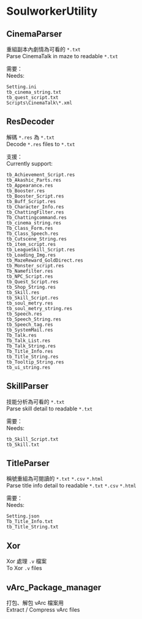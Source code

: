 # SoulworkerUtility
## CinemaParser

重組副本內劇情為可看的 `*.txt`  
Parse CinemaTalk in maze to readable `*.txt`

需要：  
Needs:
```
Setting.ini
tb_cinema_string.txt
tb_quest_script.txt
Scripts\CinemaTalk\*.xml
```

## ResDecoder

解碼 `*.res` 為 `*.txt`  
Decode `*.res` files to `*.txt`

支援：  
Currently support:
```
tb_Achievement_Script.res
tb_Akashic_Parts.res
tb_Appearance.res
tb_Booster.res
tb_Booster_Script.res
tb_Buff_Script.res
tb_Character_Info.res
tb_ChattingFilter.res
Tb_Chattingcommand.res
tb_cinema_string.res
Tb_Class_Form.res
Tb_Class_Speech.res
tb_Cutscene_String.res
tb_item_script.res
tb_LeagueSkill_Script.res
tb_Loading_Img.res
tb_MazeReward_GoldDirect.res
tb_Monster_script.res
Tb_Namefilter.res
tb_NPC_Script.res
tb_Quest_Script.res
tb_Shop_String.res
tb_Skill.res
tb_Skill_Script.res
tb_soul_metry.res
tb_soul_metry_string.res
tb_Speech.res
tb_Speech_String.res
tb_Speech_tag.res
tb_SystemMail.res
Tb_Talk.res
Tb_Talk_List.res
Tb_Talk_String.res
Tb_Title_Info.res
tb_Title_String.res
tb_Tooltip_String.res
tb_ui_string.res
```

## SkillParser

技能分析為可看的 `*.txt`  
Parse skill detail to readable `*.txt`

需要：  
Needs:
```
tb_Skill_Script.txt
tb_Skill.txt
```

## TitleParser

稱號重組為可閱讀的 `*.txt` `*.csv` `*.html`  
Parse title info detail to readable `*.txt` `*.csv` `*.html`

需要：  
Needs:
```
Setting.json
Tb_Title_Info.txt
tb_Title_String.txt
```

## Xor

Xor 處理 `.v` 檔案  
To Xor `.v` files

## vArc_Package_manager

打包、解包 vArc 檔案用  
Extract / Compress vArc files